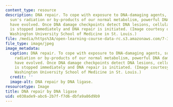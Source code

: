 ```yaml
---
content_type: resource
description: DNA repair. To cope with exposure to DNA-damaging agents, such as the
  sun's radiation or by-products of our normal metabolism, powerful DNA damage checkpoints
  have evolved. Once DNA damage checkpoints detect DNA lesions, cellular proliferation
  is stopped immediately and DNA repair is initiated. (Image courtesy of Tom Ellenberger,
  Washington University School of Medicine in St. Louis.)
file: /media/https%3A/open-learning-course-data-rc.s3.amazonaws.com/7-341-the-dna-damage-response-as-a-target-for-anti-cancer-therapy-fall-2008/e038ade9abc62b7ff7d6dbfa9a86d9b9_7-341f08.jpg
file_type: image/jpeg
image_metadata:
  caption: DNA repair. To cope with exposure to DNA-damaging agents, such as the sun's
    radiation or by-products of our normal metabolism, powerful DNA damage checkpoints
    have evolved. Once DNA damage checkpoints detect DNA lesions, cellular proliferation
    is stopped immediately and DNA repair is initiated. (Image courtesy of Tom Ellenberger,
    Washington University School of Medicine in St. Louis.)
  credit: ''
  image-alt: DNA repair by DNA ligase.
resourcetype: Image
title: DNA repair by DNA ligase
uid: e038ade9-abc6-2b7f-f7d6-dbfa9a86d9b9
---
```

